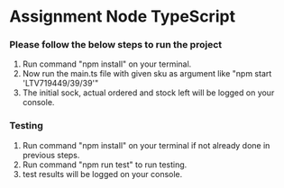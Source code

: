 # Assignment Node TypeScript
### Please follow the below steps to run the project

1.  Run command "npm install" on your terminal.
3.  Now run the main.ts file with given sku as argument like "npm start 'LTV719449/39/39'"
4.  The initial sock, actual ordered and stock left will be logged on your console.

### Testing

1.  Run command "npm install" on your terminal if not already done in previous steps.
2.  Run command "npm run test" to run testing.
3.  test results will be logged on your console.